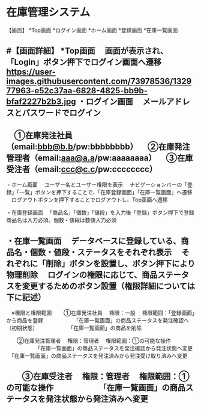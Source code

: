 # 在庫管理システム
【画面】
*Top画面
*ログイン画面
*ホーム画面
*登録画面
*在庫一覧画面

#【画面詳細】
*Top画面
　画面が表示され、「Login」ボタン押下でログイン画面へ遷移
https://user-images.githubusercontent.com/73978536/132977963-e52c37aa-6828-4825-bb9b-bfaf2227b2b3.jpg
・ログイン画面
　メールアドレスとパスワードでログイン
--------------------------------------------
　①在庫発注社員（email:bbb@b.b/pw:bbbbbbbb）
　②在庫発注管理者（email:aaa@a.a/pw:aaaaaaaa）
　③在庫受注者（email:ccc@c.c/pw:cccccccc）
--------------------------------------------

・ホーム画面
　ユーザー名とユーザー権限を表示
　ナビゲーションバーの「登録」「一覧」ボタンを押下することで、「在庫登録画面」「在庫一覧画面」へ遷移
　ログアウトボタンを押下することでログアウトし、Top画面へ遷移

・在庫登録画面
　「商品名」「個数」「値段」を入力後「登録」ボタン押下で登録
	商品名は入力必須、個数・値段は数値入力必須

・在庫一覧画面
　データベースに登録している、商品名・個数・値段・ステータスをそれぞれ表示
　それぞれに「削除」ボタンを設置し、ボタン押下により物理削除
　ログインの権限に応じて、商品ステータスを変更するためのボタン設置（権限詳細については下に記述）
------------------------------------------------------------------------------------------
　※権限と権限範囲
　　①在庫発注社員
	　権限：一般
	　権限範囲：「登録画面」から商品を登録
	　　　　　　「在庫一覧画面」の商品ステータスを発注確認へ（初期状態）
	　　　　　　「在庫一覧画面」の商品を削除

　　②在庫発注管理者
	　権限：管理者
	　権限範囲：①の可能な操作
	　　　　　　「在庫一覧画面」の商品ステータスを発注確認から発注状態へ変更
			　「在庫一覧画面」の商品ステータスを発注済みから発注受け取り済みへ変更

　　③在庫受注者
	　権限：管理者
	　権限範囲：①の可能な操作
	　　　　　　「在庫一覧画面」の商品ステータスを発注状態から発注済みへ変更
------------------------------------------------------------------------------------------
